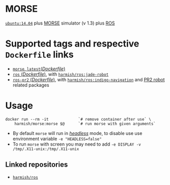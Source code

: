 # MORSE

[`ubuntu:14.04`](https://hub.docker.com/_/ubuntu/) plus [MORSE](https://www.openrobots.org/wiki/morse) simulator (v 1.3) plus [ROS](http://www.ros.org/)

#  Supported tags and respective `Dockerfile` links

- [`morse`, `latest`(*Dockerfile*)](https://github.com/harmishhk/dockerfiles/blob/master/morse/morse/Dockerfile)
- [`ros` (*Dockerfile*)](https://github.com/harmishhk/dockerfiles/blob/master/morse/ros/Dockerfile), with [`harmish/ros:jade-robot`](https://hub.docker.com/r/harmish/ros/)
- [`ros-pr2` (*Dockerfile*)](https://github.com/harmishhk/dockerfiles/blob/master/morse/ros-pr2/Dockerfile), with [`harmish/ros:indigo-navigation`](https://hub.docker.com/r/harmish/ros/) and [PR2 robot](http://wiki.ros.org/Robots/PR2) related packages

# Usage

```console
docker run --rm -it             `# remove container after use` \
    harmish/morse:morse $@      `# run morse with given arguments`
```

- By default `morse` will run in [*headless*](https://sympa.laas.fr/sympa/arc/morse-users/2013-10/msg00105.html) mode, to disable use use environment variable `-e "HEADLESS=false"`
- To run `morse` with screen you may need to add `-e DISPLAY -v /tmp/.X11-unix:/tmp/.X11-unix`

## Linked repositories

- [`harmish/ros`](https://hub.docker.com/r/harmish/ros/)
